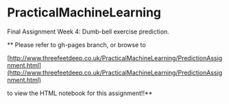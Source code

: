 # PracticalMachineLearning
Final Assignment Week 4: Dumb-bell exercise prediction.

[](attention.png)

** Please refer to gh-pages branch, or browse to

[http://www.threefeetdeep.co.uk/PracticalMachineLearning/PredictionAssignment.html](http://www.threefeetdeep.co.uk/PracticalMachineLearning/PredictionAssignment.html) 

to view the HTML notebook for this assignment!!**
